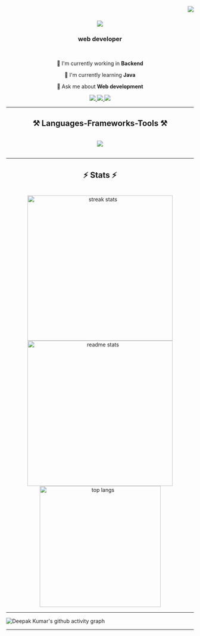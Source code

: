 <img align="right" src="https://visitor-badge.laobi.icu/badge?page_id=deepakumar01.deepakumar01" />
<h1 align="center">
  <img src="https://readme-typing-svg.herokuapp.com/?font=Righteous&size=35&center=true&vCenter=true&width=500&height=70&duration=4000&lines=Hi+There!+👋;I'm+Deepak%20Kumar!;" />
</h1>
<h3 align="center">web developer</h3>
<br/>
<div align="center">
 
 🔭 I'm currently working in **Backend**
 
 🌱 I'm currently learning **Java**

💬 Ask me about **Web development**
 </div>
 
<div align="center"> 
  <a href="mailto:2081deepakkumar@gmail.com">
    <img src="https://img.shields.io/badge/Gmail-333333?style=for-the-badge&logo=gmail&logoColor=red" />
  </a>
  <a href="https://www.linkedin.com/in/deepak-kumar-2913a7257/" target="_blank">
    <img src="https://img.shields.io/badge/LinkedIn-0077B5?style=for-the-badge&logo=linkedin&logoColor=white" target="_blank" />
  </a>
  <a href="" target="_blank">
     <img src="https://img.shields.io/badge/Portfolio-FF5722?style=for-the-badge&logo=todoist&logoColor=white" target="_blank" />
  </a>
</div>
 <hr/>
 
<h2 align="center">⚒️ Languages-Frameworks-Tools ⚒️</h2>
<br/>
<div align="center">
    <img src="https://skillicons.dev/icons?i=Python, CPP, Java,React,VS Code" />
</div>
<br/>
<hr/>

<h2 align="center">⚡ Stats ⚡</h2>
<br>
<div align=center>
  <img width=390 src="https://streak-stats.demolab.com?user=deepakumar01&theme=react&border_radius=10" alt="streak stats"/>
  <img width=390 src="https://github-readme-stats.vercel.app/api?username=deepakumar01&show_icons=true&theme=react&rank_icon=github&border_radius=10" alt="readme stats" />
  <br/>
  <img width=325 align="center" src="https://github-readme-stats.vercel.app/api/top-langs/?username=deepakumar01&hide=HTML&langs_count=8&layout=compact&theme=react&border_radius=10&size_weight=0.5&count_weight=0.5&exclude_repo=github-readme-stats" alt="top langs" />
</div>
<hr/>

<img src="https://github-readme-activity-graph.vercel.app/graph?username=deepakumar01&theme=merko" alt="Deepak Kumar's github activity graph"/>
<hr/>
<br/>
